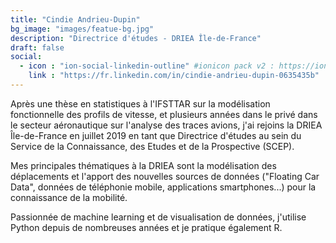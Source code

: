 ```yaml
---
title: "Cindie Andrieu-Dupin"
bg_image: "images/featue-bg.jpg"
description: "Directrice d'études - DRIEA Île-de-France"
draft: false
social:
  - icon : "ion-social-linkedin-outline" #ionicon pack v2 : https://ionicons.com/v2/
    link : "https://fr.linkedin.com/in/cindie-andrieu-dupin-0635435b"
---
```


Après une thèse en statistiques à l'IFSTTAR sur la modélisation fonctionnelle des profils de vitesse, et plusieurs années dans le privé dans le secteur aéronautique sur l'analyse des traces avions, j'ai rejoins la DRIEA Île-de-France en juillet 2019 en tant que Directrice d'études au sein du Service de la Connaissance, des Etudes et de la Prospective (SCEP).

Mes principales thématiques à la DRIEA sont la modélisation des déplacements et l'apport des nouvelles sources de données ("Floating Car Data", données de téléphonie mobile, applications smartphones...) pour la connaissance de la mobilité.

Passionnée de machine learning et de visualisation de données, j'utilise Python depuis de nombreuses années et je pratique également R.
